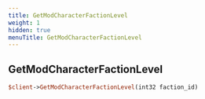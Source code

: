 ```yaml
---
title: GetModCharacterFactionLevel
weight: 1
hidden: true
menuTitle: GetModCharacterFactionLevel
---
```

## GetModCharacterFactionLevel
```perl
$client->GetModCharacterFactionLevel(int32 faction_id)
```